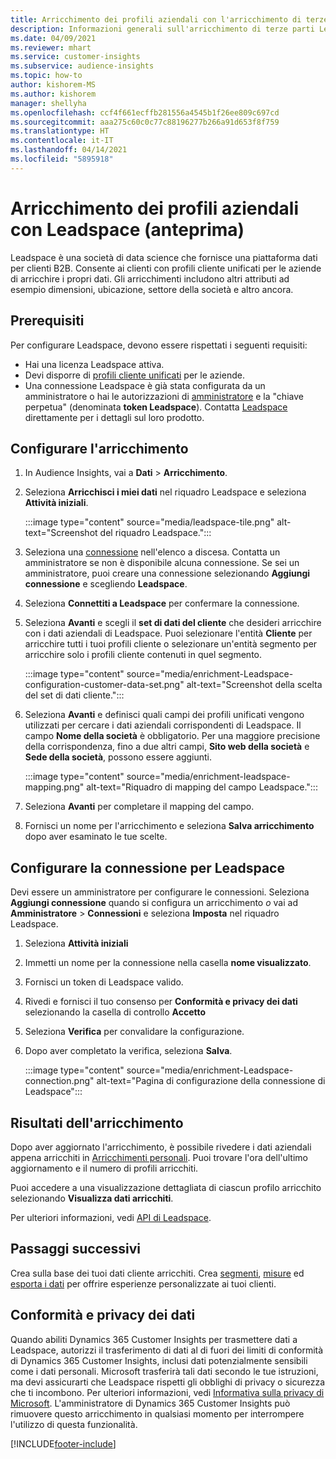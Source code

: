 ```yaml
---
title: Arricchimento dei profili aziendali con l'arricchimento di terze parti Leadspace
description: Informazioni generali sull'arricchimento di terze parti Leadspace.
ms.date: 04/09/2021
ms.reviewer: mhart
ms.service: customer-insights
ms.subservice: audience-insights
ms.topic: how-to
author: kishorem-MS
ms.author: kishorem
manager: shellyha
ms.openlocfilehash: ccf4f661ecffb281556a4545b1f26ee809c697cd
ms.sourcegitcommit: aaa275c60c0c77c88196277b266a91d653f8f759
ms.translationtype: HT
ms.contentlocale: it-IT
ms.lasthandoff: 04/14/2021
ms.locfileid: "5895918"
---
```

# <a name="enrichment-of-company-profiles-with-leadspace-preview"></a>Arricchimento dei profili aziendali con Leadspace (anteprima)

Leadspace è una società di data science che fornisce una piattaforma dati per clienti B2B. Consente ai clienti con profili cliente unificati per le aziende di arricchire i propri dati. Gli arricchimenti includono altri attributi ad esempio dimensioni, ubicazione, settore della società e altro ancora.

## <a name="prerequisites"></a>Prerequisiti

Per configurare Leadspace, devono essere rispettati i seguenti requisiti:

- Hai una licenza Leadspace attiva.
- Devi disporre di [profili cliente unificati](customer-profiles.md) per le aziende.
- Una connessione Leadspace è già stata configurata da un amministratore o hai le autorizzazioni di [amministratore](permissions.md#administrator) e la "chiave perpetua" (denominata **token Leadspace**). Contatta [Leadspace](https://www.leadspace.com/products/leadspace-on-demand/) direttamente per i dettagli sul loro prodotto.

## <a name="configure-the-enrichment"></a>Configurare l'arricchimento

1. In Audience Insights, vai a **Dati** > **Arricchimento**.

1. Seleziona **Arricchisci i miei dati** nel riquadro Leadspace e seleziona **Attività iniziali**.

   :::image type="content" source="media/leadspace-tile.png" alt-text="Screenshot del riquadro Leadspace.":::

1. Seleziona una [connessione](connections.md) nell'elenco a discesa. Contatta un amministratore se non è disponibile alcuna connessione. Se sei un amministratore, puoi creare una connessione selezionando **Aggiungi connessione** e scegliendo **Leadspace**. 

1. Seleziona **Connettiti a Leadspace** per confermare la connessione.

1. Seleziona **Avanti** e scegli il **set di dati del cliente** che desideri arricchire con i dati aziendali di Leadspace. Puoi selezionare l'entità **Cliente** per arricchire tutti i tuoi profili cliente o selezionare un'entità segmento per arricchire solo i profili cliente contenuti in quel segmento.

    :::image type="content" source="media/enrichment-Leadspace-configuration-customer-data-set.png" alt-text="Screenshot della scelta del set di dati cliente.":::

1. Seleziona **Avanti** e definisci quali campi dei profili unificati vengono utilizzati per cercare i dati aziendali corrispondenti di Leadspace. Il campo **Nome della società** è obbligatorio. Per una maggiore precisione della corrispondenza, fino a due altri campi, **Sito web della società** e **Sede della società**, possono essere aggiunti.

   :::image type="content" source="media/enrichment-leadspace-mapping.png" alt-text="Riquadro di mapping del campo Leadspace.":::

1. Seleziona **Avanti** per completare il mapping del campo.

1. Fornisci un nome per l'arricchimento e seleziona **Salva arricchimento** dopo aver esaminato le tue scelte.


## <a name="configure-the-connection-for-leadspace"></a>Configurare la connessione per Leadspace 

Devi essere un amministratore per configurare le connessioni. Seleziona **Aggiungi connessione** quando si configura un arricchimento *o* vai ad **Amministratore** > **Connessioni** e seleziona **Imposta** nel riquadro Leadspace.

1. Seleziona **Attività iniziali** 

1. Immetti un nome per la connessione nella casella **nome visualizzato**.

1. Fornisci un token di Leadspace valido.

1. Rivedi e fornisci il tuo consenso per **Conformità e privacy dei dati** selezionando la casella di controllo **Accetto**

1. Seleziona **Verifica** per convalidare la configurazione.

1. Dopo aver completato la verifica, seleziona **Salva**.
   
   :::image type="content" source="media/enrichment-Leadspace-connection.png" alt-text="Pagina di configurazione della connessione di Leadspace":::

## <a name="enrichment-results"></a>Risultati dell'arricchimento

Dopo aver aggiornato l'arricchimento, è possibile rivedere i dati aziendali appena arricchiti in [Arricchimenti personali](enrichment-hub.md). Puoi trovare l'ora dell'ultimo aggiornamento e il numero di profili arricchiti.

Puoi accedere a una visualizzazione dettagliata di ciascun profilo arricchito selezionando **Visualizza dati arricchiti**.

Per ulteriori informazioni, vedi [API di Leadspace](https://support.leadspace.com/hc/en-us/sections/201997649-API).

## <a name="next-steps"></a>Passaggi successivi

Crea sulla base dei tuoi dati cliente arricchiti. Crea [segmenti](segments.md), [misure](measures.md) ed [esporta i dati](export-destinations.md) per offrire esperienze personalizzate ai tuoi clienti.

## <a name="data-privacy-and-compliance"></a>Conformità e privacy dei dati

Quando abiliti Dynamics 365 Customer Insights per trasmettere dati a Leadspace, autorizzi il trasferimento di dati al di fuori dei limiti di conformità di Dynamics 365 Customer Insights, inclusi dati potenzialmente sensibili come i dati personali. Microsoft trasferirà tali dati secondo le tue istruzioni, ma devi assicurarti che Leadspace rispetti gli obblighi di privacy o sicurezza che ti incombono. Per ulteriori informazioni, vedi [Informativa sulla privacy di Microsoft](https://go.microsoft.com/fwlink/?linkid=396732).
L'amministratore di Dynamics 365 Customer Insights può rimuovere questo arricchimento in qualsiasi momento per interrompere l'utilizzo di questa funzionalità.


[!INCLUDE[footer-include](../includes/footer-banner.md)]
